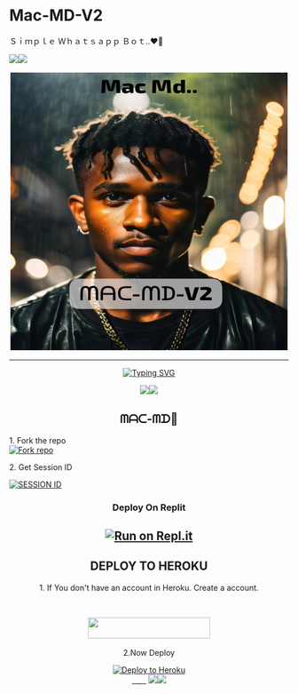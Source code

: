 # Mac-MD-V2
Ｓｉｍｐｌｅ Ｗｈａｔｓａｐｐ Ｂｏｔ..❤️📡

<a><img src='https://i.imgur.com/LyHic3i.gif'/></a><a><img src='https://i.imgur.com/LyHic3i.gif'/></a>
<div class = "repo" align = "center">
 
<a href = "#">
<img src = "https://github.com/darkhackersl/Thenu-MD-DATABASE/blob/main/IMG-20240909-WA0022.jpg"  width="500" height="500">
</img>
<p align="center">  
  
***
  
<a href="https://git.io/typing-svg"><img src="https://readme-typing-svg.demolab.com?font=Black+Ops+One&size=50&pause=1000&color=1BAFBAFF&center=true&width=910&height=100&lines=THANKS FOR CHOOSING ;MAC MD " alt="Typing SVG" /></a>
  </p>
  <a><img src='https://i.imgur.com/LyHic3i.gif'/></a><a><img src='https://i.imgur.com/LyHic3i.gif'/></a>



## ᗰᗩᑕ-ᗰᗪ📌️


<p align="left">1. Fork the repo
    <br>
<a href='https://github.com/darkhackersl/Thenu-MD/fork' target="_blank"><img alt='Fork repo' src='https://img.shields.io/badge/Fork Repo-100000?style=for-the-badge&logo=scan&logoColor=white&labelColor=black&color=black'/></a></p>



<p align="left">2. Get Session ID</p>
  
    
  <p align="left"><a href='https://pair-web-public.koyeb.app' target="_blank"><img alt='SESSION ID' src='https://img.shields.io/badge/Session_id-100000?style=for-the-badge&logo=scan&logoColor=white&labelColor=black&color=black'/></a></p>


 ### Deploy On Replit

 [![Run on Repl.it](https://repl.it/badge/github/PikaBotz/Anya_v2-MD)](https://replit.com/github/darkhackersl/Mac-MD-V2) </p>
---

## DEPLOY TO HEROKU

<p aling="center">1. If You don't have an account in Heroku. Create a account.</p>
    <br>
<p align="center"><a href="https://signup.heroku.com"> <img src="https://img.shields.io/badge/heroku%20Account-blue?style=for-the-badge&logo=heroku" width="220" height="38.45"/></a></p>


2.Now Deploy
   <br>
 <div align="center">
  <a href="https://heroku.com/deploy?template=https://github.com/darkhackersl/Mac-MD-V2">
    <img src="https://www.herokucdn.com/deploy/button.svg" alt="Deploy to Heroku">
  </a>
</div>
____
  <a><img src='https://i.imgur.com/LyHic3i.gif'/></a><a><img src='https://i.imgur.com/LyHic3i.gif'/></a>


